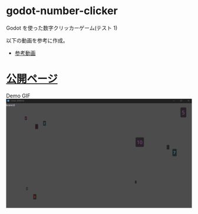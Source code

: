 # godot-number-clicker

Godot を使った数字クリッカーゲーム(テスト 1)

以下の動画を参考に作成。

- [参考動画](https://www.youtube.com/watch?v=dYx85T2qfg8)

# [公開ページ](https://godotplayer.com/games/number_cliker)

Demo GIF
![](MoveDemo1.gif)
